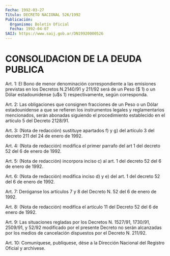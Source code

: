 ```yaml
---
Fecha: 1992-03-27
Título: DECRETO NACIONAL 526/1992
Publicación:
  Organismo: Boletín Oficial
  Fecha: 1992-04-07
SAIJ: https://www.saij.gob.ar/DN19920000526
---
```

# CONSOLIDACION DE LA DEUDA PUBLICA

<a id="1"></a>
Art.  1:  El  Bono de menor denominación correspondiente a las emisiones previstas  en  los Decretos N.2140/91 y 211/92 será de un Peso  ($  1)  o un Dólar estadounidense  (u$s  1)  respectivamente, según corresponda.

<a id="2"></a>
Art. 2: Las obligaciones que consignen fracciones de un Peso o un Dólar  estadounidense a que se refieren los instrumentos legales y  reglamentarios    mencionados,    serán  abonadas  siguiendo  el procedimiento establecido en el artículo  5  del  Decreto  2128/91.

<a id="3"></a>
Art.  3:  (Nota  de redacción) sustituye apartados f) y g) del artículo 3 del decreto 211 del 24 de enero de 1992.

<a id="4"></a>
Art. 4: (Nota de redacción) modifica el primer parrafo del art 1 del decreto 52 del 6 de enero de 1992.

<a id="5"></a>
Art.  5: (Nota de redacción) incorpora inciso c) al art. 1 del decreto 52 del 6 de enero de 1992.

<a id="6"></a>
Art. 6: (Nota de redacción) modifica inciso d) y e) del art. 1 del decreto 52 del 6 de enero de 1992.

<a id="7"></a>
Art.  7: Deróganse los artículos 7 y 8 del Decreto N. 52 del 6 de enero de 1992.

<a id="8"></a>
Art. 8: (Nota de redacción) modifíca el artículo 11 del Decreto 52 del 6 de enero de 1992.

<a id="9"></a>
Art.  9: Las situaciones regladas por los Decretos N. 1527/91, 1730/91, 2509/91,  y  52/92  modificado  por el presente Decreto no serán alcanzadas por los medios de cancelación  dispuestos  por  el Decreto N. 211/92.

<a id="10"></a>
Art. 10: Comuníquese, publíquese, dése a la Dirección Nacional del Registro Oficial y archívese.